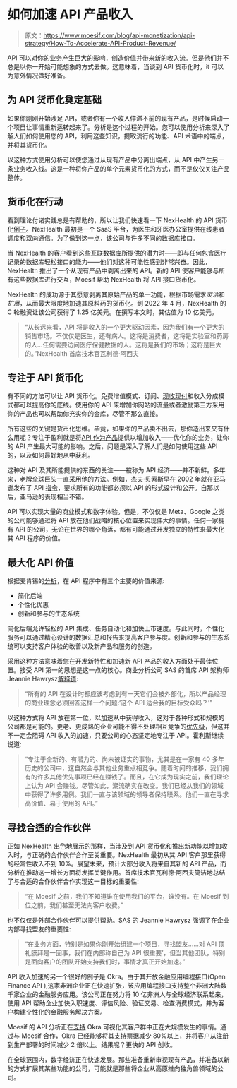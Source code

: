 # 如何加速 API 产品收入

> 原文：<https://www.moesif.com/blog/api-monetization/api-strategy/How-To-Accelerate-API-Product-Revenue/>

API 可以对你的业务产生巨大的影响，创造价值并带来新的收入流。但是他们并不总是以你一开始可能想象的方式去做。这意味着，当谈到 API 货币化时，it 可以为意外情况做好准备。

## 为 API 货币化奠定基础

如果你刚刚开始涉足 API，或者你有一个收入停滞不前的现有产品，是时候启动一个项目让事情重新运转起来了。分析是这个过程的开始。您可以使用分析来深入了解人们如何使用您的 API，利用这些知识，提取流行的功能、API 术语中的端点，并将其货币化。

以这种方式使用分析可以使您通过从现有产品中分离出端点，从 API 中产生另一条业务收入线。这是一种将你产品的单个元素货币化的方式，而不是仅仅关注产品整体。

## 货币化在行动

看到理论付诸实践总是有帮助的，所以让我们快速看一下 NexHealth 的 API 货币化[例子](https://www.moesif.com/casestudies/how-nexhealth-monetize-apis-with-usage-based-api-billing-and-moesif?utm_campaign=Int-site&utm_source=blog&utm_medium=body-cta&utm_term=accelerate-api-product-revenue)。NexHealth 最初是一个 SaaS 平台，为医生和牙医办公室提供在线患者调度和双向通信。为了做到这一点，该公司与许多不同的数据库接口。

当 NexHealth 的客户看到这些互联数据库所提供的潜力时——即与任何包含医疗记录的数据库轻松接口的能力——他们对这种可能性感到非常兴奋。因此，NexHealth 推出了一个从现有产品中剥离出来的 API。新的 API 使客户能够与所有这些数据库进行交互，Moesif 帮助 NexHealth 将 API 接口货币化。

NexHealth 的成功源于其愿意剥离其原始产品的单一功能，根据市场需求*灵活*和*扩展*，从而最大限度地加速其原料药的货币化。到 2022 年 4 月，NexHealth 的 C 轮融资让该公司获得了 1.25 亿美元。在撰写本文时，其估值为 10 亿美元。

> “从长远来看，API 将是收入的一个更大驱动因素，因为我们有一个更大的销售市场。不仅仅是医生，还有病人。这将是消费者，这将是实验室和药房的人…任何需要访问医疗保健数据的人。这将是我们的市场；这将是巨大的。”NexHealth 首席技术官瓦利德·阿西夫

## 专注于 API 货币化

有不同的方法可以让 API 货币化。免费增值模式、订阅、[现收现付](https://www.moesif.com/blog/api-product-management/stripe/Using-Moesif-And-Stripe-For-Pay-As-You-Go-API-Billing/?utm_campaign=Int-site&utm_source=blog&utm_medium=body-cta&utm_term=accelerate-api-product-revenue)和收入分成模式都可以提高你的底线。使用你的 API 来增加你网站的流量或者激励第三方采用你的产品也可以帮助你充实你的金库，尽管不那么直接。

所有这些的关键是货币化思维。毕竟，如果你的产品卖不出去，那你造出来又有什么用呢？专注于盈利就是将[API 作为产品](https://www.moesif.com/blog/api-product-management/developer-platforms/What-Is-An-API-Product?utm_campaign=Int-site&utm_source=blog&utm_medium=body-cta&utm_term=accelerate-api-product-revenue)提供以增加收入——优化你的业务，让你的 API 产生最大可能的影响。之后，问题是深入了解人们是如何使用这些 API 的，以及如何最好地从中获利。

这种对 API 及其所能提供的东西的关注——被称为 API 经济——并不新鲜。多年来，老牌全球巨头一直采用他的方法。例如，杰夫·贝索斯早在 2002 年就在亚马逊发布了 API [指令](https://www.moesif.com/blog/podcasts/api-product-management/Podcast-With-Mike-Amundsen?utm_campaign=Int-site&utm_source=blog&utm_medium=body-cta&utm_term=accelerate-api-product-revenue#internal-apis-lack-resiliency)，要求所有的功能都必须以 API 的形式设计和公开。自那以后，亚马逊的表现相当不错。

API 可以实现大量的商业模式和数字体验。但是，不仅仅是 Meta、Google 之类的公司能够通过将 API 放在他们战略的核心位置来实现伟大的事情。任何一家拥有 API 的公司，无论在世界的哪个角落，都有可能通过开发独立的特性来最大化其 API 程序的价值。

## 最大化 API 价值

根据麦肯锡的[分析](https://www.mckinsey.com/business-functions/mckinsey-digital/our-insights/what-it-really-takes-to-capture-the-value-of-apis)，在 API 程序中有三个主要的价值来源:

*   简化后端
*   个性化优惠
*   创新和参与的生态系统

简化后端允许轻松的 API 集成、任务自动化和加快上市速度。与此同时，个性化服务可以通过精心设计的数据汇总和报告来提高客户参与度。创新和参与的生态系统可以支持客户体验的改善以及新产品和服务的创造。

采用这种方法意味着您在开发新特性和加速新 API 产品的收入方面处于最佳位置。接受 API 第一的思想是这一点的核心。商业分析公司 SAS 的首席 API 架构师 Jeannie Hawrysz[解释道](https://www.moesif.com/blog/podcasts/developer-marketing/Podcast-Launching-API-Programs-in-Non-API-First-Companies?utm_campaign=Int-site&utm_source=blog&utm_medium=body-cta&utm_term=accelerate-api-product-revenue#biz-reasons-for-external-apis):

> “所有的 API 在设计时都应该考虑到有一天它们会被外部化，所以产品经理的商业理念必须回答这样一个问题:‘这个 API 适合我的目标受众吗？’"

以这种方式将 API 放在第一位，以加速从中获得收入，这对于各种形式和规模的公司都是可能的。更老、更成熟的企业可能不得不处理相互竞争的[优先级](https://www.moesif.com/blog/podcasts/developer-marketing/Podcast-Launching-API-Programs-in-Non-API-First-Companies?utm_campaign=Int-site&utm_source=blog&utm_medium=body-cta&utm_term=accelerate-api-product-revenue#apis-make-money)，但这并不一定会阻碍 API 收入的加速，只要公司的心态坚定地专注于 API。霍利斯继续说道:

> “专注于全新的、有潜力的、尚未被证实的事物，尤其是在一家有 40 多年历史的公司中，这自然会与其他业务重点相竞争。随着时间的推移，我们拥有的许多其他优先事项已经在赚钱了。而且，在它成为现实之前，我们理论上认为 API 会赚钱。尽管如此，潮流确实在改变。我们已经从我们的领域中获得了许多用例。我们一直与该领域的领导者保持联系。他们一直在寻求高价值、易于使用的 API。”

## 寻找合适的合作伙伴

正如 NexHealth 出色地展示的那样，当涉及到 API 货币化和推出新功能以增加收入时，与正确的合作伙伴合作至关重要。NexHealth 最初从其 API 客户那里获得的经常性收入不到 10%。展望未来，预计大部分收入将来自其新的 API 产品，而分析在推动这一增长方面将发挥关键作用。首席技术官瓦利德·阿西夫简洁地总结了与合适的合作伙伴合作实现这一目标的重要性:

> “在 Moesif 之前，我们不知道谁在使用我们的平台，谁没有。在 Moesif 到位之前，我们甚至无法向客户收费。”

也不仅仅是外部合作伙伴可以提供帮助。SAS 的 Jeannie Hawrysz 强调了在企业内部寻找盟友的重要性:

> “在业务方面，特别是如果你刚开始组建一个项目，寻找盟友……对 API 顶礼膜拜是一回事，我们在内部称自己为 API 很重要’，但当其他团队，特别是面向客户的团队开始支持我们时，事情才真正开始加速。”

API 收入加速的另一个很好的例子是 Okra。由于其开放金融应用编程接口(Open Finance API ),这家非洲企业正在快速扩张，该应用编程接口支持整个非洲大陆数千家企业的金融服务应用。该公司正在努力将 10 亿非洲人与全球经济联系起来，使用 API 帮助企业加快入职速度、评估风险、验证交易、检查消费模式，并为客户构建个性化的金融服务解决方案。

Moesif 的 API 分析正在[支持](https://www.moesif.com/casestudies/2x-faster-time-to-revenue?utm_campaign=Int-site&utm_source=blog&utm_medium=body-cta&utm_term=accelerate-api-product-revenue) Okra 可视化其客户群中正在大规模发生的事情。通过与 Moesif 合作，Okra 已经能够将其支持票据减少 80%以上，并将客户从注册到生产部署的时间减少 2 倍以上。结果呢？更快的 API 创收。

在全球范围内，数字经济正在快速发展。那些准备重新审视现有产品，并准备以新的方式扩展其某些功能的公司，可能就是那些将企业从高原推向独角兽领域的公司。